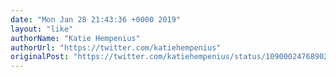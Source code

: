 ```yaml
---
date: "Mon Jan 28 21:43:36 +0000 2019"
layout: "like"
authorName: "Katie Hempenius"
authorUrl: "https://twitter.com/katiehempenius"
originalPost: "https://twitter.com/katiehempenius/status/1090002476890275840"
---
```

